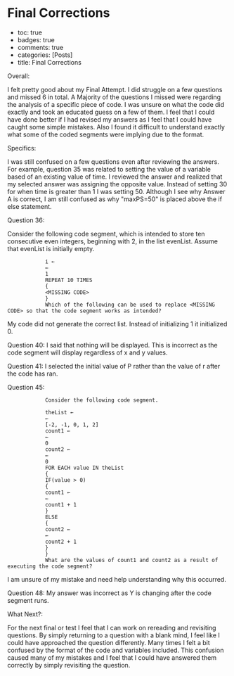 
#  Final Corrections
- toc: true
- badges: true
- comments: true
- categories: [Posts]
- title: Final Corrections



Overall: 

I felt pretty good about my Final Attempt. I did struggle on a few questions and missed 6 in total. A Majority of the questions I missed were regarding the analysis of a specific piece of code. I was unsure on what the code did exactly and took an educated guess on a few of them. I feel that I could have done better if I had revised my answers as I feel that I could have caught some simple mistakes. Also I found it difficult to understand exactly what some of the coded segments were implying due to the format. 

Specifics: 

I was still confused on a few questions even after reviewing the answers. For example, question 35 was related to setting the value of a variable based of an existing value of time. I reviewed the answer and realized that my selected answer was assigning the opposite value. Instead of setting 30 for when time is greater than 1 I was setting 50. Although I see why Answer A is correct, I am still confused as why "maxPS=50" is placed above the if else statement.


Question 36:

Consider the following code segment, which is intended to store ten consecutive even integers, beginning with 2, in the list evenList. Assume that evenList is initially empty.

                i ←
                ←
                1
                REPEAT 10 TIMES
                {
                <MISSING CODE>
                }
                Which of the following can be used to replace <MISSING CODE> so that the code segment works as intended?

My code did not generate the correct list. Instead of initializing 1 it initialized 0.


Question 40: I said that nothing will be displayed. This is incorrect as the code segment will display regardless of x and y values.


Question 41: I selected the initial value of P rather than the value of r after the code has ran.


Question 45: 

                Consider the following code segment.

                theList ←
                ←
                [-2, -1, 0, 1, 2]
                count1 ←
                ←
                0
                count2 ←
                ←
                0
                FOR EACH value IN theList
                {
                IF(value > 0)
                {
                count1 ←
                ←
                count1 + 1
                }
                ELSE
                {
                count2 ←
                ←
                count2 + 1
                }
                }
                What are the values of count1 and count2 as a result of executing the code segment?
I am unsure of my mistake and need help understanding why this occurred.


Question 48: My answer was incorrect as Y is changing after the code segment runs.


What Next?:

For the next final or test I feel that I can work on rereading and revisiting questions. By simply returning to a question with a blank mind, I feel like I could have approached the question differently. Many times I felt a bit confused by the format of the code and variables included. This confusion caused many of my mistakes and I feel that I could have answered them correctly by simply revisiting the question.